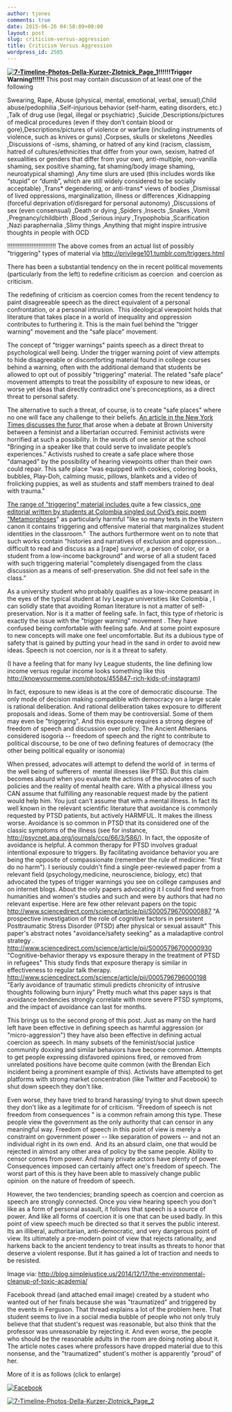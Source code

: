 ```yaml
---
author: tjones
comments: true
date: 2015-06-26 04:58:09+00:00
layout: post
slug: criticism-versus-aggression
title: Criticism Versus Aggression
wordpress_id: 2505
---
```


**[![7-Timeline-Photos-Della-Kurzer-Zlotnick_Page_1](http://www.theojones.name/wp-content/uploads/2015/06/7-Timeline-Photos-Della-Kurzer-Zlotnick_Page_1.jpg)](http://www.theojones.name/wp-content/uploads/2015/06/7-Timeline-Photos-Della-Kurzer-Zlotnick_Page_1.jpg)!!!!!!Trigger Warning!!!!!!**
This post may contain discussion of at least one of the following

Swearing, Rape, Abuse (physical, mental, emotional, verbal, sexual),Child abuse/pedophilia ,Self-injurious behavior (self-harm, eating disorders, etc.) ,Talk of drug use (legal, illegal or psychiatric)
,Suicide ,Descriptions/pictures of medical procedures (even if they don’t contain blood or gore),Descriptions/pictures of violence or warfare (including instruments of violence, such as knives or guns)
,Corpses, skulls or skeletons ,Needles ,Discussions of -isms, shaming, or hatred of any kind (racism, classism, hatred of cultures/ethnicities that differ from your own, sexism, hatred of sexualities or genders that differ from your own, anti-multiple, non-vanilla shaming, sex positive shaming, fat shaming/body image shaming, neuroatypical shaming) ,Any time slurs are used (this includes words like “stupid” or “dumb”, which are still widely considered to be socially acceptable) ,Trans* degendering, or anti-trans* views of bodies ,Dismissal of lived oppressions, marginalization, illness or differences ,Kidnapping (forceful deprivation of/disregard for personal autonomy) ,Discussions of sex (even consensual)
,Death or dying ,Spiders ,Insects ,Snakes ,Vomit ,Pregnancy/childbirth ,Blood ,Serious injury
,Trypophobia ,Scarification ,Nazi paraphernalia ,Slimy things ,Anything that might inspire intrusive thoughts in people with OCD

!!!!!!!!!!!!!!!!!!!!!!!!!!!!
The above comes from an actual list of possibly "triggering" types of material via http://privilege101.tumblr.com/triggers.html

There has been a substantial tendency on the in recent political movements (particularly from the left) to redefine criticism as coercion  and coercion as criticism.

The redefining of criticism as coercion comes from the recent tendency to paint disagreeable speech as the direct equivalent of a personal confrontation, or a personal intrusion.  This ideological viewpoint holds that literature that takes place in a world of inequality and oppression contributes to furthering it. This is the main fuel behind the "trigger warning" movement and the "safe place" movement.

The concept of "trigger warnings" paints speech as a direct threat to psychological well being. Under the trigger warning point of view attempts to hide disagreeable or discomforting material found in college courses behind a warning, often with the additional demand that students be allowed to opt out of possibly "triggering" material. The related "safe place" movement attempts to treat the possibility of exposure to new ideas, or worse yet ideas that directly contradict one's preconceptions, as a direct threat to personal safety.

The alternative to such a threat, of course, is to create "safe places" where no one will face any challenge to their beliefs. [An article in the New York Times discusses the furor ](http://www.nytimes.com/2014/02/17/opinion/the-new-college-campus.html?_r=0)that arose when a debate at Brown University between a feminist and a libertarian occurred. Feminist activists were horrified at such a possibility. In the words of one senior at the school "Bringing in a speaker like that could serve to invalidate people’s experiences.” Activists rushed to create a safe place where those "damaged" by the possibility of hearing viewpoints other than their own could repair. This safe place "was equipped with cookies, coloring books, bubbles, Play-Doh, calming music, pillows, blankets and a video of frolicking puppies, as well as students and staff members trained to deal with trauma."

[The range of "triggering" material includes ](http://www.wsj.com/articles/the-trigger-happy-generation-1432245600)quite a few classics,[ one editorial written by students at Colombia singled out Ovid’s epic poem “Metamorphoses](http://columbiaspectator.com/opinion/2015/04/30/our-identities-matter-core-classrooms)" as particularly harmful "like so many texts in the Western canon it contains triggering and offensive material that marginalizes student identities in the classroom."  The authors furthermore went on to note that such works contain “histories and narratives of exclusion and oppression... difficult to read and discuss as a [rape] survivor, a person of color, or a student from a low-income background” and worse of all a student faced with such triggering material "completely disengaged from the class discussion as a means of self-preservation. She did not feel safe in the class.”

As a university student who probably qualifies as a low-income peasant in the eyes of the typical student at Ivy League universities like Colombia , I can solidly state that avoiding Roman literature is not a matter of self-preservation. Nor is it a matter of feeling safe. In fact, this type of rhetoric is exactly the issue with the "trigger warning" movement . They have confused being comfortable with feeling safe. And at some point exposure to new concepts will make one feel uncomfortable. But its a dubious type of safety that is gained by putting your head in the sand in order to avoid new ideas. Speech is not coercion, nor is it a threat to safety.

(I have a feeling that for many Ivy League students, the line defining low income versus regular income looks something like this http://knowyourmeme.com/photos/455847-rich-kids-of-instagram)

In fact, exposure to new ideas is at the core of democratic discourse. The only mode of decision making compatible with democracy on a large scale is rational deliberation. And rational deliberation takes exposure to different proposals and ideas. Some of them may be controversial. Some of them may even be "triggering". And this exposure requires a strong degree of freedom of speech and discussion over policy. The Ancient Athenians considered isogoria -- freedom of speech and the right to contribute to political discourse, to be one of two defining features of democracy (the other being political equality or isonomia)

When pressed, advocates will attempt to defend the world of  in terms of the well being of sufferers of  mental illnesses like PTSD. But this claim becomes absurd when you evaluate the actions of the advocates of such policies and the reality of mental health care. With a physical illness you CAN assume that fulfilling any reasonable request made by the patient would help him. You just can't assume that with a mental illness. In fact its well known in the relevant scientific literature that avoidance is commonly requested by PTSD patients, but actively HARMFUL. It makes the illness worse. Avoidance is so common in PTSD that its considered one of the classic symptoms of the illness (see for instance, http://psycnet.apa.org/journals/ccp/66/3/586/). In fact, the opposite of avoidance is helpful. A common therapy for PTSD involves gradual intentional exposure to triggers. By facilitating avoidance behavior you are being the opposite of compassionate (remember the rule of medicine: "first do no harm"). I seriously couldn't find a single peer-reviewed paper from a relevant field (psychology,medicine, neuroscience, biology, etc) that advocated the types of trigger warnings you see on college campuses and on internet blogs. About the only papers advocating it I could find were from humanities and women's studies and such and were by authors that had no relevant expertise. Here are few other relevant papers on the topic
http://www.sciencedirect.com/science/article/pii/S0005796700000887
"A prospective investigation of the role of cognitive factors in persistent Posttraumatic Stress Disorder (PTSD) after physical or sexual assault"
This paper's abstract notes "avoidance/safety seeking" as a maladaptive control strategy .
http://www.sciencedirect.com/science/article/pii/S0005796700000930
"Cognitive-behavior therapy vs exposure therapy in the treatment of PTSD in refugees"
This study finds that exposure therapy is similar in effectiveness to regular talk therapy.
http://www.sciencedirect.com/science/article/pii/0005796796000198
"Early avoidance of traumatic stimuli predicts chronicity of intrusive thoughts following burn injury"
Pretty much what this paper says is that avoidance tendencies strongly correlate with more severe PTSD symptoms, and the impact of avoidance can last for months.

This brings us to the second prong of this post. Just as many on the hard left have been effective in defining speech as harmful aggression (or "micro-aggression") they have also been effective in defining actual coercion as speech. In many subsets of the feminist/social justice community doxxing and similar behaviors have become common. Attempts to get people expressing disfavored opinions fired, or removed from unrelated positions have become quite common (with the Brendan Eich incident being a prominent example of this). Activists have attempted to get platforms with strong market concentration (like Twitter and Facebook) to shut down speech they don't like.

Even worse, they have tried to brand harassing/ trying to shut down speech they don't like as a legitimate for of criticism. "Freedom of speech is not freedom from consequences " is a common refrain among this type. These people view the government as the only authority that can censor in any meaningful way. Freedom of speech in this point of view is merely a constraint on government power -- like separation of powers -- and not an individual right in its own end.  And its an absurd claim, one that would be rejected in almost any other area of policy by the same people. Ability to censor comes from power. And many private actors have plenty of power.  Consequences imposed can certainly affect one's freedom of speech. The worst part of this is they have been able to massively change public opinion  on the nature of freedom of speech.

However, the two tendencies; branding speech as coercion and coercion as speech are strongly connected. Once you view hearing speech you don't like as a form of personal assault, it follows that speech is a source of power. And like all forms of coercion it is one that can be used badly. In this point of view speech much be directed so that it serves the public interest. Its an illiberal, authoritarian, anti-democratic, and very dangerous point of view. Its ultimately a pre-modern point of view that rejects rationality, and harkens back to the ancient tendency to treat insults as threats to honor that deserve a violent response. But it has gained a lot of traction and needs to be resisted.

Image via: http://blog.simplejustice.us/2014/12/17/the-environmental-cleanup-of-toxic-academia/

Facebook thread (and attached email image) created by a student who wanted out of her finals because she was "traumatized" and triggered by the events in Ferguson. That thread explains a lot of the problem here. That student seems to live in a social media bubble of people who not only truly believe that that student's request was reasonable, but also think that the professor was unreasonable by rejecting it. And even worse, the people who should be the reasonable adults in the room are doing noting about it. The article notes cases where professors have dropped material due to this nonsense, and the "traumatized" student's mother is apparently "proud" of her.

More of it is as follows (click to enlarge)

[![Facebook](http://www.theojones.name/wp-content/uploads/2015/06/Facebook-300x179.jpg)
](http://www.theojones.name/wp-content/uploads/2015/06/Facebook.jpg)









[![7-Timeline-Photos-Della-Kurzer-Zlotnick_Page_2](http://www.theojones.name/wp-content/uploads/2015/06/7-Timeline-Photos-Della-Kurzer-Zlotnick_Page_2-208x300.jpg)
](http://www.theojones.name/wp-content/uploads/2015/06/7-Timeline-Photos-Della-Kurzer-Zlotnick_Page_2.jpg)
